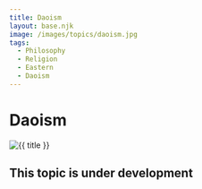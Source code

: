 ```yaml
---
title: Daoism
layout: base.njk
image: /images/topics/daoism.jpg
tags:
  - Philosophy
  - Religion
  - Eastern
  - Daoism
---
```


# Daoism

<img src="{{ image }}" alt="{{ title }}" class="topic-page-image">

## This topic is under development